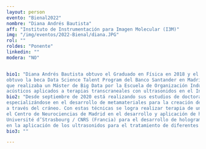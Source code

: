 ```yaml
---
layout: person
evento: "Bienal2022"
nombre: "Diana Andrés Bautista"
aff: "Instituto de Instrumentación para Imagen Molecular (I3M)"
img: "/img/eventos/2022-Bienal/diana.JPG"
rol: ""
roldes: "Ponente"
linkedin: ""
modera: "NO"


bio1: "Diana Andrés Bautista obtuvo el Graduado en Física en 2018 y el Máster de Física Médica en 2020, ambos por la Universitat de València. En octubre de 2018
obtuvo la beca Data Science Talent Program del Banco Santander en Madrid, donde estuvo trabajando durante un año en el desarrollo de modelos predictivos a la vez
que realizaba un Máster de Big Data por la Escuela de Organización Industrial. En octubre de 2019 volvió a Valencia para trabajar en la generación de hologramas
acústicos aplicados a terapias transcraneales con ultrasonidos en el Instituto de Instrumentación para Imagen Molecular (I3M) gracias a la beca JAE-Intro del CSIC."
bio2: "Desde septiembre de 2020 está realizando sus estudios de doctorado en el mismo grupo con la beca FPU del Ministerio de Ciencia y Universidades,
especializándose en el desarrollo de metamateriales para la creación de hologramas acústicos precisos y la modelización de haces focalizados de ultrasonidos
a través del cráneo. Con estas técnicas se logra realizar terapia de una forma segura, no invasiva y no ionizante. Durante este período ha estado colaborado con
el Centro de Neurociencias de Madrid en el desarrollo y aplicación de hologramas para la dosificación localizada de fármacos en el cerebro, con el iCUBE de la
Université d’Strasbourg / CNRS (Francia) para el desarrollo de hologramas térmicos inducidos por ultrasonidos y con el Institute of Cancer Research (Reino Unido)
en la aplicación de los ultrasonidos para el tratamiento de diferentes modelos de cáncer, donde actualmente se encuentra realizando una estancia de investigación."
bio3: ""

---
```

